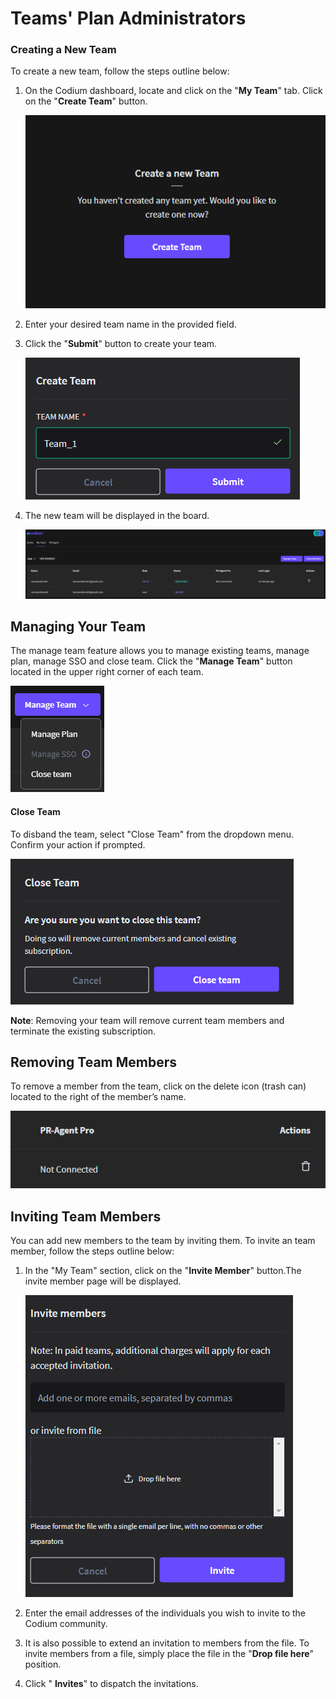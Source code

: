 
# Teams' Plan Administrators


### Creating a New Team

To create a new team, follow the steps outline below:

1.  On the Codium dashboard, locate and click on the "**My Team**" tab. Click on
    the "**Create Team**" button.  

    ![create_team](../assets/create_team.png)

2.  Enter your desired team name in the provided field.

3.  Click the "**Submit**" button to create your team.  

    ![team_name](../assets/team_name.png)

4.  The new team will be displayed in the board.  

    ![team_list](../assets/team_list.png)


## Managing Your Team

The manage team feature allows you to manage existing teams, manage plan, manage
SSO and close team. Click the "**Manage Team**" button located in the upper
right corner of each team.  

![manage_team](../assets/manage_team.png)

#### Close Team

To disband the team, select "Close Team" from the dropdown menu. Confirm your
action if prompted.

![close_team](../assets/removing_team.png)

**Note**: Removing your team will remove current team members and terminate the
existing subscription.

## Removing Team Members

To remove a member from the team, click on the delete icon (trash can) located
to the right of the member’s name.


![delete_team](../assets/delete_team.png)


## Inviting Team Members

You can add new members to the team by inviting them. To invite an team member,
follow the steps outline below:

1.  In the "My Team" section, click on the "**Invite Member**" button.The invite
    member page will be displayed.  

    ![invite_member_1](../assets/invite_member_1.png)

2.  Enter the email addresses of the individuals you wish to invite to the
    Codium community.

3.  It is also possible to extend an invitation to members from the file. To
    invite members from a file, simply place the file in the "**Drop file
    here**" position.

4.  Click " **Invites**" to dispatch the invitations.

